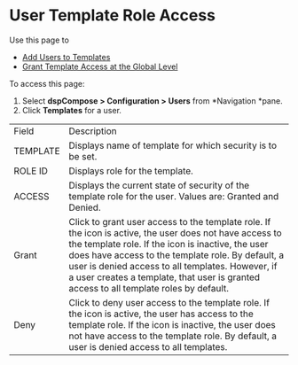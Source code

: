 # User Template Role Access

<div class="use">

Use this page to

  - [Add Users to Templates](../Use_Cases/Add_Users_to_Templates.htm)
  - [Grant Template Access at the Global
    Level](../Use_Cases/Add_Users_to_Templates.htm#Grant_Template_Access_at_the_Global_Level)

</div>

To access this page:

1.  Select <span style="font-weight: bold;">dspCompose \> Configuration
    \> Users</span> from *Navigation *pane.
2.  Click <span style="font-weight: bold;">Templates</span> for a
user.

|          |                                                                                                                                                                                                                                                                                                                                                                 |
| -------- | --------------------------------------------------------------------------------------------------------------------------------------------------------------------------------------------------------------------------------------------------------------------------------------------------------------------------------------------------------------- |
| Field    | Description                                                                                                                                                                                                                                                                                                                                                     |
| TEMPLATE | Displays name of template for which security is to be set.                                                                                                                                                                                                                                                                                                      |
| ROLE ID  | Displays role for the template.                                                                                                                                                                                                                                                                                                                                 |
| ACCESS   | Displays the current state of security of the template role for the user. Values are: Granted and Denied.                                                                                                                                                                                                                                                       |
| Grant    | Click to grant user access to the template role. If the icon is active, the user does not have access to the template role. If the icon is inactive, the user does have access to the template role. By default, a user is denied access to all templates. However, if a user creates a template, that user is granted access to all template roles by default. |
| Deny     | Click to deny user access to the template role. If the icon is active, the user has access to the template role. If the icon is inactive, the user does not have access to the template role. By default, a user is denied access to all templates.                                                                                                             |
